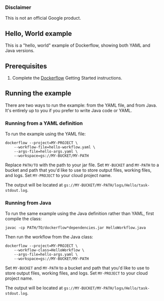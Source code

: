 ### Disclaimer

This is not an official Google product.

## Hello, World example

This is a "hello, world" example of Dockerflow, showing both YAML and Java versions.

## Prerequisites

1. Complete the [Dockerflow](https://github.com/googlegenomics/dockerflow#getting-started) Getting Started instructions.

## Running the example

There are two ways to run the example: from the YAML file, and from Java. It's entirely up to you
if you prefer to write Java code or YAML.

### Running from a YAML definition

To run the example using the YAML file:

	dockerflow --project=MY-PROJECT \
	    --workflow-file=hello-workflow.yaml \
	    --args-file=hello-args.yaml \
	    --workspace=gs://MY-BUCKET/MY-PATH

Replace `PATH/TO` with the path to your jar file.
Set `MY-BUCKET` and `MY-PATH` to a bucket and path that you'd like to use to store output
files, working files, and logs. Set `MY-PROJECT` to your cloud project name.

The output will be located at `gs://MY-BUCKET/MY-PATH/logs/Hello/task-stdout.log`.

### Running from Java

To run the same example using the Java definition rather than YAML, first compile the class:

	javac -cp PATH/TO/dockerflow*dependencies.jar HelloWorkflow.java

Then run the workflow from the Java class:

	dockerflow --project=MY-PROJECT \
	    --workflow-class=HelloWorkflow \
	    --args-file=hello-args.yaml \
	    --workspace=gs://MY-BUCKET/MY-PATH

Set `MY-BUCKET` and `MY-PATH` to a bucket and path that you'd like to use to store output
files, working files, and logs. Set `MY-PROJECT` to your cloud project name.

The output will be located at `gs://MY-BUCKET/MY-PATH/logs/Hello/task-stdout.log`.

